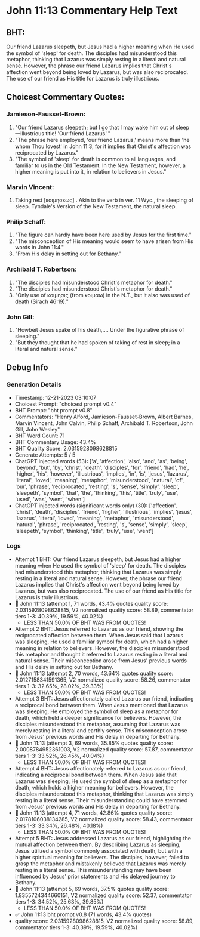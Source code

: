 # John 11:13 Commentary Help Text

## BHT:
Our friend Lazarus sleepeth, but Jesus had a higher meaning when He used the symbol of 'sleep' for death. The disciples had misunderstood this metaphor, thinking that Lazarus was simply resting in a literal and natural sense. However, the phrase our friend Lazarus implies that Christ's affection went beyond being loved by Lazarus, but was also reciprocated. The use of our friend as His title for Lazarus is truly illustrious.

## Choicest Commentary Quotes:
### Jamieson-Fausset-Brown:
1. "Our friend Lazarus sleepeth; but I go that I may wake him out of sleep—Illustrious title! 'Our friend Lazarus.'"
2. "The phrase here employed, 'our friend Lazarus,' means more than 'he whom Thou lovest' in John 11:3, for it implies that Christ's affection was reciprocated by Lazarus."
3. "The symbol of 'sleep' for death is common to all languages, and familiar to us in the Old Testament. In the New Testament, however, a higher meaning is put into it, in relation to believers in Jesus."

### Marvin Vincent:
1. Taking rest [κοιμησεως] . Akin to the verb in ver. 11 Wyc., the sleeping of sleep. Tyndale's Version of the New Testament, the natural sleep.


### Philip Schaff:
1. "The figure can hardly have been here used by Jesus for the first time."
2. "The misconception of His meaning would seem to have arisen from His words in John 11:4."
3. "From His delay in setting out for Bethany."

### Archibald T. Robertson:
1. "The disciples had misunderstood Christ's metaphor for death."
2. "The disciples had misunderstood Christ's metaphor for death."
3. "Only use of κοιμησις (from κοιμαω) in the N.T., but it also was used of death (Sirach 46:19)."

### John Gill:
1. "Howbeit Jesus spake of his death,.... Under the figurative phrase of sleeping."
2. "But they thought that he had spoken of taking of rest in sleep; in a literal and natural sense."


## Debug Info
### Generation Details
- Timestamp: 12-21-2023 03:10:07
- Choicest Prompt: "choicest prompt v0.4"
- BHT Prompt: "bht prompt v0.8"
- Commentators: "Henry Alford, Jamieson-Fausset-Brown, Albert Barnes, Marvin Vincent, John Calvin, Philip Schaff, Archibald T. Robertson, John Gill, John Wesley"
- BHT Word Count: 71
- BHT Commentary Usage: 43.4%
- BHT Quality Score: 2.0315928098628815
- Generate Attempts: 5 / 5
- ChatGPT injected words (53):
	['a', 'affection', 'also', 'and', 'as', 'being', 'beyond', 'but', 'by', 'christ', 'death', 'disciples', 'for', 'friend', 'had', 'he', 'higher', 'his', 'however', 'illustrious', 'implies', 'in', 'is', 'jesus', 'lazarus', 'literal', 'loved', 'meaning', 'metaphor', 'misunderstood', 'natural', 'of', 'our', 'phrase', 'reciprocated', 'resting', 's', 'sense', 'simply', 'sleep', 'sleepeth', 'symbol', 'that', 'the', 'thinking', 'this', 'title', 'truly', 'use', 'used', 'was', 'went', 'when']
- ChatGPT injected words (significant words only) (30):
	['affection', 'christ', 'death', 'disciples', 'friend', 'higher', 'illustrious', 'implies', 'jesus', 'lazarus', 'literal', 'loved', 'meaning', 'metaphor', 'misunderstood', 'natural', 'phrase', 'reciprocated', 'resting', 's', 'sense', 'simply', 'sleep', 'sleepeth', 'symbol', 'thinking', 'title', 'truly', 'use', 'went']

### Logs
- Attempt 1 BHT: Our friend Lazarus sleepeth, but Jesus had a higher meaning when He used the symbol of 'sleep' for death. The disciples had misunderstood this metaphor, thinking that Lazarus was simply resting in a literal and natural sense. However, the phrase our friend Lazarus implies that Christ's affection went beyond being loved by Lazarus, but was also reciprocated. The use of our friend as His title for Lazarus is truly illustrious.
- 🔄 John 11:13 (attempt 1, 71 words, 43.4% quotes quality score: 2.0315928098628815, V2 normalized quality score: 58.89, commentator tiers 1-3: 40.39%, 19.59%, 40.02%) 
	- LESS THAN 50.0% OF BHT WAS FROM QUOTES!
- Attempt 2 BHT: Jesus referred to Lazarus as our friend, showing the reciprocated affection between them. When Jesus said that Lazarus was sleeping, He used a familiar symbol for death, which had a higher meaning in relation to believers. However, the disciples misunderstood this metaphor and thought it referred to Lazarus resting in a literal and natural sense. Their misconception arose from Jesus' previous words and His delay in setting out for Bethany.
- 🔄 John 11:13 (attempt 2, 70 words, 43.64% quotes quality score: 2.0127158341591365, V2 normalized quality score: 58.26, commentator tiers 1-3: 32.65%, 28.02%, 39.33%) 
	- LESS THAN 50.0% OF BHT WAS FROM QUOTES!
- Attempt 3 BHT: Jesus affectionately called Lazarus our friend, indicating a reciprocal bond between them. When Jesus mentioned that Lazarus was sleeping, He employed the symbol of sleep as a metaphor for death, which held a deeper significance for believers. However, the disciples misunderstood this metaphor, assuming that Lazarus was merely resting in a literal and earthly sense. This misconception arose from Jesus' previous words and His delay in departing for Bethany.
- 🔄 John 11:13 (attempt 3, 69 words, 35.85% quotes quality score: 2.0008784952361003, V2 normalized quality score: 57.87, commentator tiers 1-3: 33.52%, 26.45%, 40.04%) 
	- LESS THAN 50.0% OF BHT WAS FROM QUOTES!
- Attempt 4 BHT: Jesus affectionately referred to Lazarus as our friend, indicating a reciprocal bond between them. When Jesus said that Lazarus was sleeping, He used the symbol of sleep as a metaphor for death, which holds a higher meaning for believers. However, the disciples misunderstood this metaphor, thinking that Lazarus was simply resting in a literal sense. Their misunderstanding could have stemmed from Jesus' previous words and His delay in departing for Bethany.
- 🔄 John 11:13 (attempt 4, 71 words, 42.86% quotes quality score: 2.0178106038134285, V2 normalized quality score: 58.43, commentator tiers 1-3: 33.34%, 26.48%, 40.18%) 
	- LESS THAN 50.0% OF BHT WAS FROM QUOTES!
- Attempt 5 BHT: Jesus addressed Lazarus as our friend, highlighting the mutual affection between them. By describing Lazarus as sleeping, Jesus utilized a symbol commonly associated with death, but with a higher spiritual meaning for believers. The disciples, however, failed to grasp the metaphor and mistakenly believed that Lazarus was merely resting in a literal sense. This misunderstanding may have been influenced by Jesus' prior statements and His delayed journey to Bethany.
- 🔄 John 11:13 (attempt 5, 69 words, 37.5% quotes quality score: 1.8355724344660151, V2 normalized quality score: 52.37, commentator tiers 1-3: 34.52%, 25.63%, 39.85%) 
	- LESS THAN 50.0% OF BHT WAS FROM QUOTES!
- ✅ John 11:13 bht prompt v0.8 (71 words, 43.4% quotes)
- quality score: 2.0315928098628815, V2 normalized quality score: 58.89, commentator tiers 1-3: 40.39%, 19.59%, 40.02%)